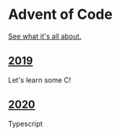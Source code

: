 # Advent of Code

[See what it's all about.](https://adventofcode.com/)

## [2019](2019)

Let's learn some C!

## [2020](2020)

Typescript
